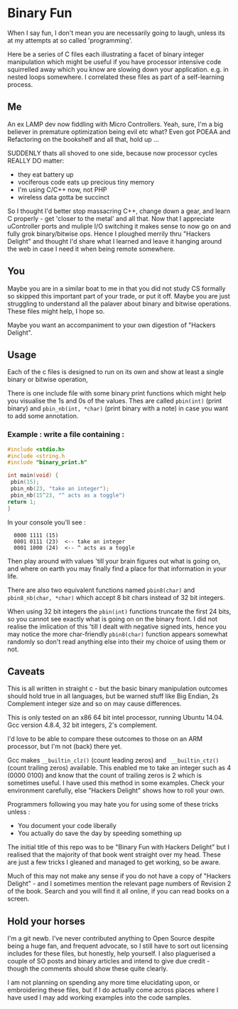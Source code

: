 # Binary Fun

When I say fun, I don't mean you are necessarily going to laugh, unless its at my attempts at so called 'programming'.

Here be a series of C files each illustrating a facet of binary integer manipulation which might be useful if you have processor intensive code squirrelled away which you know are slowing down your application. e.g. in nested loops somewhere. I correlated these files as part of a self-learning process.

## Me

An ex LAMP dev now fiddling with Micro Controllers. Yeah, sure, I'm a big believer in premature optimization being evil etc what? Even got POEAA and Refactoring on the bookshelf and all that, hold up ...

SUDDENLY thats all shoved to one side, because now processor cycles REALLY DO matter: 

* they eat battery up 
* vociferous code eats up precious tiny memory
* I'm using C/C++ now, not PHP
* wireless data gotta be succinct

So I thought I'd better stop massacring C++, change down a gear, and learn C properly - get 'closer to the metal' and all that. Now that I appreciate uController ports and muliple I/O switching it makes sense to now go on and fully grok binary/bitwise ops.  Hence I ploughed merrily thru "Hackers Delight" and thought I'd share what I learned and leave it hanging around the web in case I need it when being remote somewhere.

## You

Maybe you are in a  similar boat to me in that you did not study CS formally so skipped this important part of your trade, or put it off. Maybe you are just struggling to understand all the palaver about binary and bitwise operations. These files might help, I hope so.

Maybe you want an accompaniment to your own digestion of "Hackers Delight".

## Usage

Each of the c files is designed to run on its own and show at least a single binary or bitwise operation, 

There is one include file with some binary print functions which might help you visualise the 1s and 0s of the values.
Thes are called `pbin(int)` (print binary) and `pbin_nb(int, *char)` (print binary with a note) in case you want to add some annotation.

### Example : write a file containing  :

```c 
#include <stdio.h>
#include <string.h
#include "binary_print.h" 

int main(void) {
 pbin(15);
 pbin_nb(23, "take an integer");
 pbin_nb(15^23, "^ acts as a toggle")
return 1;
}
```

In your console you'll see :
```console 
  0000 1111	(15)
  0001 0111	(23)  <-- take an integer
  0001 1000	(24)  <-- ^ acts as a toggle
```
Then play around with values 'till your brain figures out what is going on, and where on earth you may finally find a place for that information in your life.   

There are also two equivalent functions named `pbin8(char)` and `pbin8_nb(char, *char)` which accept 8 bit chars instead of 32 bit integers.

When using 32 bit integers the `pbin(int)` functions truncate the first 24 bits, so you cannot see exactly what is going on on the binary front. I did not realise the imlication of this 'till I dealt with negative signed ints, hence you may notice the more char-friendly `pbin8(char)` function appears somewhat randomly so don't read anything else into their my choice of using them or not. 

## Caveats

This is all written in straight c - but the basic binary manipulation outcomes should hold true in all languages, but be warned stuff like Big Endian, 2s Complement integer size and so on may cause differences.

This is only tested on an x86 64 bit intel processor, running Ubuntu 14.04. Gcc version 4.8.4, 32 bit integers, 2's complement.

I'd love to be able to compare these outcomes to those on an ARM processor, but I'm not (back) there yet.

Gcc makes `__builtin_clz()` (count leading zeros) and ` __builtin_ctz()` (count trailing zeros) available. This enabled me to take an integer such as 4 (0000 0100) and know that the count of trailing zeros is 2 which is sometimes useful. I have used this method in some examples. Check your environment carefully, else "Hackers Delight" shows how to roll your own.

Programmers following you may hate you for using some of these tricks unless :

* You document your code liberally
* You actually do save the day by speeding something up

The initial title of this repo was to be "Binary Fun with Hackers Delight" but I realised that the majority of that book went straight over my head. These are just a few tricks I gleaned and managed to get working, so be aware.

Much of this may not make any sense if you do not have a copy of "Hackers Delight" - and I sometimes mention the relevant page numbers of Revision 2 of the book. Search and you will find it all online, if you can read books on a screen. 

## Hold your horses

I'm a git newb. I've never contributed anything to Open Source despite being a huge fan, and frequent advocate, so I still have to sort out licensing includes for these files, but honestly, help yourself. I also plaguerised a couple of SO posts and binary articles and intend to give due credit - though the comments should show these quite clearly.

I am not planning on spending any more time elucidating upon, or embroidering these files, but if I do actually come across places where I have used I may add working examples into the code samples.
